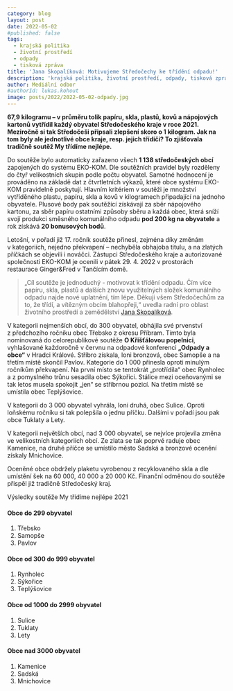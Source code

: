```yaml
---
category: blog
layout: post
date: 2022-05-02
#published: false
tags: 
  - krajská politika
  - životní prostředí
  - odpady
  - tisková zpráva
title: 'Jana Skopalíková: Motivujeme Středočechy ke třídění odpadu!'
description: 'krajská politika, životní prostředí, odpady, tisková zpráva'
author: Mediální odbor
#authorId: lukas.kohout
image: posts/2022/2022-05-02-odpady.jpg
---
```


**67,9 kilogramu – v průměru tolik papíru, skla, plastů, kovů a nápojových kartonů vytřídil každý obyvatel Středočeského kraje v roce 2021. Meziročně si tak Středočeši připsali zlepšení skoro o 1 kilogram. Jak na tom byly ale jednotlivé obce kraje, resp. jejich třídiči? To zjišťovala tradičně soutěž My třídíme nejlépe.**   

Do soutěže bylo automaticky zařazeno všech **1 138 středočeských obcí** zapojených do systému EKO-KOM. Dle soutěžních pravidel byly rozděleny do čtyř velikostních skupin podle počtu obyvatel. Samotné hodnocení je prováděno na základě dat z čtvrtletních výkazů, které obce systému EKO-KOM pravidelně poskytují. Hlavním kritériem v soutěži je množství vytříděného plastu, papíru, skla a kovů v kilogramech připadající na jednoho obyvatele. Plusové body pak soutěžící získávají za sběr nápojového kartonu, za sběr papíru ostatními způsoby sběru a každá obec, která sníží svojí produkci směsného komunálního odpadu **pod 200 kg na obyvatele** a rok získává **20 bonusových bodů**.

Letošní, v pořadí již 17. ročník soutěže přinesl, zejména díky změnám v kategoriích, nejedno překvapení – nechyběla obhajoba titulu, a na zlatých příčkách se objevili i nováčci. Zástupci Středočeského kraje a autorizované společnosti EKO-KOM je ocenili v pátek 29. 4. 2022 v prostorách restaurace Ginger&Fred v Tančícím domě. 
> „Cíl soutěže je jednoduchý - motivovat k třídění odpadu. Čím více papíru, skla, plastů a dalších znovu využitelných složek komunálního odpadu najde nové uplatnění, tím lépe. Děkuji všem Středočechům za to, že třídí, a vítězným obcím blahopřeji,“ uvedla radní pro oblast životního prostředí a zemědělství [Jana Skopalíková](https://stredocesky.pirati.cz/lide/jana-skopalikova/).

V kategorii nejmenších obcí, do 300 obyvatel, obhájila své prvenství z předchozího ročníku obec Třebsko z okresu Příbram. Tímto byla nominovaná do celorepublikové soutěže **O Křišťálovou popelnici**, vyhlašované každoročně v červnu na odpadové konferenci **„Odpady a obce“** v Hradci Králové. Stříbro získala, loni bronzová, obec Samopše a na třetím místě skončil Pavlov. 
Kategorie do 1 000 přinesla oproti minulým ročníkům překvapení. Na první místo se tentokrát „protřídila“ obec Rynholec a z pomyslného trůnu sesadila obec Sýkořici. Stálice mezi oceňovanými se tak letos musela spokojit „jen“ se stříbrnou pozicí. Na třetím místě se umístila obec Teplýšovice.

V kategorii do 3 000 obyvatel vyhrála, loni druhá, obec Sulice. Oproti loňskému ročníku si tak polepšila o jednu příčku. Dalšími v pořadí jsou pak obce Tuklaty a Lety. 

V kategorii největších obcí, nad 3 000 obyvatel, se nejvíce projevila změna ve velikostních kategoriích obcí. Ze zlata se tak poprvé raduje obec Kamenice, na druhé příčce se umístilo město Sadská a bronzové ocenění získaly Mnichovice. 

Oceněné obce obdržely plaketu vyrobenou z recyklovaného skla a dle umístění šek na 60 000, 40 000 a 20 000 Kč. Finanční odměnou do soutěže přispěl již tradičně Středočeský kraj. 

Výsledky soutěže My třídíme nejlépe 2021

#### Obce do 299 obyvatel
1. Třebsko
2. Samopše
3. Pavlov

#### Obce od 300 do 999 obyvatel 
1. Rynholec
2. Sýkořice
3. Teplýšovice

#### Obce od 1000 do 2999 obyvatel
1. Sulice
2. Tuklaty
3. Lety

#### Obce nad 3000 obyvatel
1. Kamenice
2. Sadská
3. Mnichovice 
